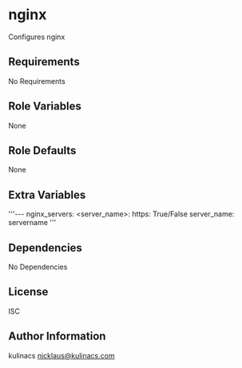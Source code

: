 nginx
=====
Configures nginx

Requirements
------------
No Requirements

Role Variables
--------------
None

Role Defaults
-------------
None

Extra Variables
---------------
'''---
nginx_servers:
  <server_name>:
    https: True/False
    server_name: servername
'''

Dependencies
------------
No Dependencies

License
-------
ISC

Author Information
------------------
kulinacs <nicklaus@kulinacs.com>
